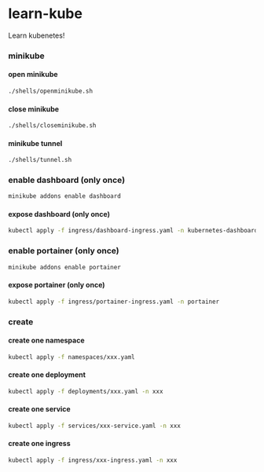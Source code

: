 # learn-kube

Learn kubenetes!

### minikube

#### open minikube

```bash
./shells/openminikube.sh
```

#### close minikube

```bash
./shells/closeminikube.sh
```

#### minikube tunnel

```bash
./shells/tunnel.sh
```

### enable dashboard (only once)

```bash
minikube addons enable dashboard
```

#### expose dashboard (only once)

```bash
kubectl apply -f ingress/dashboard-ingress.yaml -n kubernetes-dashboard
```

### enable portainer (only once)

```bash
minikube addons enable portainer
```

#### expose portainer (only once)

```bash
kubectl apply -f ingress/portainer-ingress.yaml -n portainer
```

### create

#### create one namespace

```bash
kubectl apply -f namespaces/xxx.yaml
```

#### create one deployment

```bash
kubectl apply -f deployments/xxx.yaml -n xxx
```

#### create one service

```bash
kubectl apply -f services/xxx-service.yaml -n xxx
```

#### create one ingress

```bash
kubectl apply -f ingress/xxx-ingress.yaml -n xxx
```
